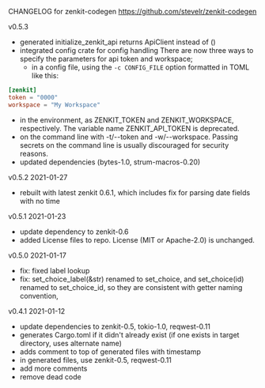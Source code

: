 CHANGELOG for zenkit-codegen https://github.com/stevelr/zenkit-codegen

v0.5.3

- generated initialize_zenkit_api returns ApiClient instead of ()
- integrated config crate for config handling 
  There are now three ways to specify the parameters for api token and workspace;
  - in a config file, using the `-c CONFIG_FILE` option formatted in TOML like this:
```toml
[zenkit]
token = "0000"
workspace = "My Workspace"
```
  - in the environment, as ZENKIT_TOKEN and ZENKIT_WORKSPACE, respectively.
    The variable name ZENKIT_API_TOKEN is deprecated.
  - on the command line with  -t/--token and -w/--workspace.  Passing
    secrets on the command line is usually discouraged for security
    reasons.
  - updated dependencies (bytes-1.0, strum-macros-0.20)


v0.5.2 2021-01-27

- rebuilt with latest zenkit 0.6.1, which includes fix for
  parsing date fields with no time

v0.5.1 2021-01-23

- update dependency to zenkit-0.6
- added License files to repo. License (MIT or Apache-2.0) is unchanged.

v0.5.0 2021-01-17

- fix: fixed label lookup
- fix: set_choice_label(&str) renamed to set_choice,
       and set_choice(id) renamed to set_choice_id,
       so they are consistent with getter naming convention,

v0.4.1 2021-01-12

- update dependencies to zenkit-0.5, tokio-1.0, reqwest-0.11
- generates Cargo.toml if it didn't already exist
  (if one exists in target directory, uses alternate name)
- adds comment to top of generated files with timestamp
- in generated files, use zenkit-0.5, reqwest-0.11
- add more comments
- remove dead code

